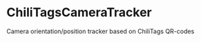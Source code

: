 ChiliTagsCameraTracker
======================

Camera orientation/position tracker based on ChiliTags QR-codes
